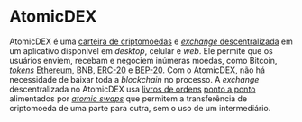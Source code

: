 # AtomicDEX

AtomicDEX é uma [carteira de criptomoedas](Carteira.md) e [_exchange_ descentralizada](DEX.md) em um aplicativo disponível em _desktop_, celular e _web_. Ele permite que os usuários enviem, recebam e negociem inúmeras moedas, como Bitcoin, [_tokens_](Token.md) [Ethereum](Ethereum.md), BNB, [ERC-20](ERC-20.md) e [BEP-20](BEP-20.md). Com o AtomicDEX, não há necessidade de baixar toda a _blockchain_ no processo. A _exchange_ descentralizada no AtomicDEX usa [livros de ordens](Livro%20de%20Ordens.md) [ponto a ponto](Ponto%20a%20Ponto.md) alimentados por [_atomic swaps_](Atomic%20Swap.md) que permitem a transferência de criptomoeda de uma parte para outra, sem o uso de um intermediário.
